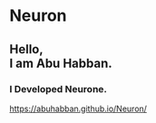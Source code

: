 <h1>Neuron</h1>
<h2>Hello,<br> I am Abu Habban.</h2>
<h3>I Developed Neurone.</h3>

https://abuhabban.github.io/Neuron/

